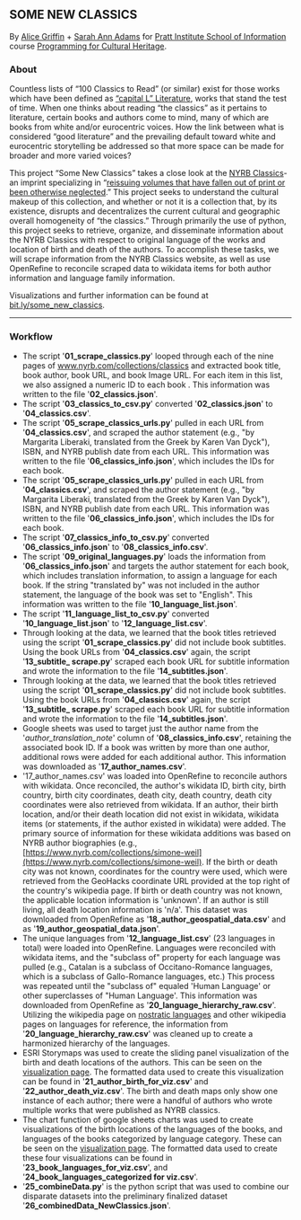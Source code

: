 ## SOME NEW CLASSICS
By [Alice Griffin](https://twitter.com/AliceLGriff) + [Sarah Ann Adams](https://twitter.com/_sarahannadams) for [Pratt Institute School of Information](https://www.pratt.edu/academics/information/) course [Programming for Cultural Heritage](http://pfch.nyc/). 
### About

Countless lists of “100 Classics to Read” (or similar) exist for those works which have been defined as [“capital L” Literature](http://www.electricka.com/etaf/muses/literature/literature_popups/whats_literature.htm), works that stand the test of time. When one thinks about reading “the classics” as it pertains to literature, certain books and authors come to mind, many of which are books from white and/or eurocentric voices. How the link between what is considered “good literature” and the prevailing default toward white and eurocentric storytelling be addressed so that more space can be made for broader and more varied voices?

This project “Some New Classics” takes a close look at the  [NYRB Classics](https://www.nyrb.com/collections/classics)- an imprint specializing in “[reissuing volumes that have fallen out of print or been otherwise neglected](https://www.nytimes.com/2018/04/09/style/new-york-review-books-classics.html).” This project seeks to understand the cultural makeup of this collection, and whether or not it is a collection that, by its existence, disrupts and decentralizes the current cultural and geographic overall homogeneity of “the classics.” Through primarily the use of python, this project seeks to retrieve, organize, and disseminate information about the NYRB Classics with respect to original language of the works and location of birth and death of the authors. To accomplish these tasks, we will scrape information from the NYRB Classics website, as well as use OpenRefine to reconcile scraped data to wikidata items for both author information and language family information.

Visualizations and further information can be found at [bit.ly/some_new_classics](http://bit.ly/some_new_classics).

<p align="center"><a href="www.bit.ly/some_new_classics" target="_blank"><src="https://raw.githubusercontent.com/sarahannadams/some-new-classics/master/header.png" alt="some new classics header"></a></p>

***
### Workflow
* The script '**01_scrape_classics.py**' looped through each of the nine pages of www.nyrb.com/collections/classics and extracted book title, book author, book URL, and book Image URL. For each item in this list, we also assigned a numeric ID to each book . This information was written to the file '**02_classics.json**'.
* The script '**03_classics_to_csv.py**' converted '**02_classics.json**' to '**04_classics.csv**'. 
* The script '**05_scrape_classics_urls.py**' pulled in  each URL from '**04_classics.csv**', and scraped the author statement (e.g., "by Margarita Liberaki, translated from the Greek by Karen Van Dyck"), ISBN, and NYRB publish date from each URL. This information was written to the file '**06_classics_info.json**', which includes the IDs for each book.
* The script '**05_scrape_classics_urls.py**' pulled in  each URL from '**04_classics.csv**', and scraped the author statement (e.g., "by Margarita Liberaki, translated from the Greek by Karen Van Dyck"), ISBN, and NYRB publish date from each URL. This information was written to the file '**06_classics_info.json**', which includes the IDs for each book.  
* The script '**07_classics_info_to_csv.py**' converted '**06_classics_info.json**' to '**08_classics_info.csv**'. 
* The script '**09_original_languages.py**' loads the information from '**06_classics_info.json**'  and targets the author statement for each book, which includes translation information, to assign a language for each book. If the string "translated by" was not included in the author statement, the language of the book was set to "English". This information was written to the file '**10_language_list.json**'.
* The script '**11_language_list_to_csv.py**' converted '**10_language_list.json**' to '**12_language_list.csv**'. 
* Through looking at the data, we learned that the book titles retrieved using the script '**01_scrape_classics.py**' did not include book subtitles. Using the book URLs from '**04_classics.csv**'  again, the script '**13_subtitle_ scrape.py**' scraped each book URL for subtitle information and wrote the information to the file '**14_subtitles.json**'.
* Through looking at the data, we learned that the book titles retrieved using the script '**01_scrape_classics.py**' did not include book subtitles. Using the book URLs from '**04_classics.csv**'  again, the script '**13_subtitle_ scrape.py**' scraped each book URL for subtitle information and wrote the information to the file '**14_subtitles.json**'.
* Google sheets  was used to target just the author name  from the  '_author_translation_note_' column of '**08_classics_info.csv**', retaining the associated book ID. If a book was written by more than one author, additional rows were added for each additional author. This information was downloaded as '**17_author_names.csv**'.
* '17_author_names.csv' was loaded into OpenRefine to reconcile authors with wikidata. Once reconciled, the author's wikidata ID, birth city, birth country, birth city coordinates, death city, death country, death city coordinates were also retrieved from wikidata. If an author, their birth location, and/or their death location did not exist in wikidata, wikidata items (or statements, if the author existed in wikidata) were added. The primary source of information for these wikidata additions was based on NYRB author biographies (e.g., [https://www.nyrb.com/collections/simone-weil](https://www.nyrb.com/collections/simone-weil). If the birth or death city was not known, coordinates for the country were used, which were retrieved from the GeoHacks coordinate URL provided at the top right of the country's wikipedia page. If birth or death country was not known, the applicable location information is 'unknown'. If an author is still living, all death location information is 'n/a'.  This dataset was downloaded from OpenRefine as '**18_author_geospatial_data.csv**' and as '**19_author_geospatial_data.json**'.
* The unique languages from '**12_language_list.csv**' (23 languages in total)  were loaded into OpenRefine. Languages were reconciled with wikidata items, and the "subclass of" property for each language was pulled (e.g., Catalan is a subclass of Occitano-Romance languages, which is a subclass of Gallo-Romance languages, etc.) This process was repeated until the "subclass of" equaled 'Human Language' or other superclasses of "Human Language'. This information was downloaded from OpenRefine as '**20_language_hierarchy_raw.csv**'. Utilizing  the wikipedia page on [nostratic languages](https://en.wikipedia.org/wiki/Nostratic_languages) and other wikipedia pages on languages for reference, the information from '**20_language_hierarchy_raw.csv**' was cleaned up to create a harmonized hierarchy of the languages. 
* ESRI Storymaps was used to create the sliding panel visualization of the birth and death locations of the authors. This can  be seen on the [visualization page](https://sites.google.com/view/some-new-classics/visualizations). The formatted data used to create this visualization can be found in '**21_author_birth_for_viz.csv**' and '**22_author_death_viz.csv**'. The birth and death maps only show one instance of each author; there were a handful of authors who wrote multiple works that were published as NYRB classics. 
* The chart function of google sheets charts was used to create visualizations of the birth locations of the languages of the books, and languages of the books categorized by language category. These can be seen on the [visualization page](https://sites.google.com/view/some-new-classics/visualizations). The formatted data used to create these four visualizations can be found in '**23_book_languages_for_viz.csv**', and '**24_book_languages_categorized for viz.csv**'. 
* '**25_combineData.py**' is the python script that was used to combine our disparate datasets into the preliminary finalized dataset '**26_combinedData_NewClassics.json**'.

